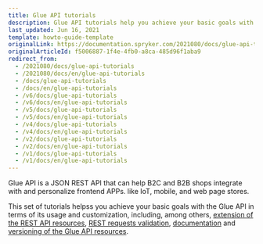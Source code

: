 ```yaml
---
title: Glue API tutorials
description: Glue API tutorials help you achieve your basic goals with the Glue API in terms of its usage and customization
last_updated: Jun 16, 2021
template: howto-guide-template
originalLink: https://documentation.spryker.com/2021080/docs/glue-api-tutorials
originalArticleId: f5006887-1f4e-4fb0-a8ca-485d96f1aba9
redirect_from:
  - /2021080/docs/glue-api-tutorials
  - /2021080/docs/en/glue-api-tutorials
  - /docs/glue-api-tutorials
  - /docs/en/glue-api-tutorials
  - /v6/docs/glue-api-tutorials
  - /v6/docs/en/glue-api-tutorials
  - /v5/docs/glue-api-tutorials
  - /v5/docs/en/glue-api-tutorials
  - /v4/docs/glue-api-tutorials
  - /v4/docs/en/glue-api-tutorials
  - /v2/docs/glue-api-tutorials
  - /v2/docs/en/glue-api-tutorials
  - /v1/docs/glue-api-tutorials
  - /v1/docs/en/glue-api-tutorials
---
```


Glue API is a JSON REST API that can help B2C and B2B shops integrate with and personalize frontend APPs. like IoT, mobile, and web page stores.

This set of tutorials helpss you achieve your basic goals with the Glue API in terms of its usage and customization, including, among others, [extension of the REST API resources](/docs/scos/dev/tutorials-and-howtos/introduction-tutorials/glue-api/extending-a-rest-api-resource.html), [REST requests validation](/docs/scos/dev/tutorials-and-howtos/introduction-tutorials/glue-api/validating-rest-request-format.html), [documentation](/docs/scos/dev/tutorials-and-howtos/introduction-tutorials/glue-api/documenting-glue-api-resources.html) and [versioning of the Glue API resources](/docs/scos/dev/tutorials-and-howtos/introduction-tutorials/glue-api/versioning-rest-api-resources.html).
